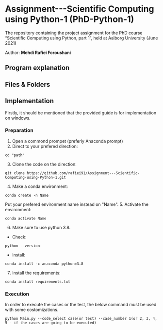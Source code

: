 # Assignment---Scientific Computing using Python-1 (PhD-Python-1)

The repository containing the project assignment for the PhD course “Scientific Computing using Python, part 1”, held at Aalborg University (June 2021)

Author: **Mehdi Rafiei Foroushani**

## Program explanation

## Files & Folders

## Implementation
Firstly, it should be mentioned that the provided guide is for implementation on windows.
### Preparation
1. Open a commond prompet (preferly Anaconda prompt)
2. Direct to your prefered direction:
```
cd "path"
```
3. Clone the code on the direction:
```
git clone https://github.com/rafiei91/Assignment---Scientific-Computing-using-Python-1.git
```
4. Make a conda environment:
```
conda create -n Name
```
Put your prefered environment name instead on "Name".
5. Activate the environment:
```
conda activate Name
```
6. Make sure to use python 3.8.
- Check:
```
python --version
```
- Install:
```
conda install -c anaconda python=3.8
```
7. Install the requirements:
```
conda install requirements.txt
```
### Execution
In order to execute the cases or the test, the below command must be used with some costomizations.
```
python Main.py --code_select case(or test) --case_number 1(or 2, 3, 4, 5 - if the cases are going to be executed)
```
